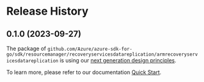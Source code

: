 # Release History

## 0.1.0 (2023-09-27)

The package of `github.com/Azure/azure-sdk-for-go/sdk/resourcemanager/recoveryservicesdatareplication/armrecoveryservicesdatareplication` is using our [next generation design principles](https://azure.github.io/azure-sdk/general_introduction.html).

To learn more, please refer to our documentation [Quick Start](https://aka.ms/azsdk/go/mgmt).